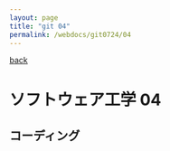 ```yaml
---
layout: page
title: "git 04"
permalink: /webdocs/git0724/04
---
```


[back](/webdocs/git0724)

# ソフトウェア工学 04

## コーディング

<br>

>> 